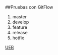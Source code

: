 ##Pruebas con GitFlow

 1. master
 2. develop
 3. feature
 4. release
 5. hotfix


[UEB](https://ueb.edu.ec)
